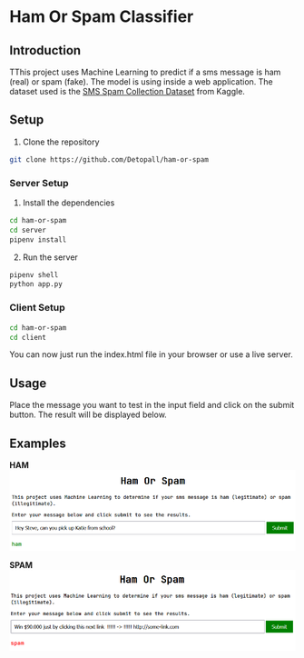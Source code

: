 # Ham Or Spam Classifier

## Introduction

TThis project uses Machine Learning to predict if a sms message is ham (real) or spam (fake). The model is using inside a web application. The dataset used is the [SMS Spam Collection Dataset](https://www.kaggle.com/uciml/sms-spam-collection-dataset) from Kaggle.

## Setup

1. Clone the repository

```bash
git clone https://github.com/Detopall/ham-or-spam
```

### Server Setup

1. Install the dependencies

```bash
cd ham-or-spam
cd server
pipenv install
```

2. Run the server

```bash
pipenv shell
python app.py
```

### Client Setup

```bash
cd ham-or-spam
cd client
```

You can now just run the index.html file in your browser or use a live server.

## Usage

Place the message you want to test in the input field and click on the submit button. The result will be displayed below.

## Examples

**HAM**
![ham](ham-example.png)

**SPAM**
![spam](spam-example.png)
